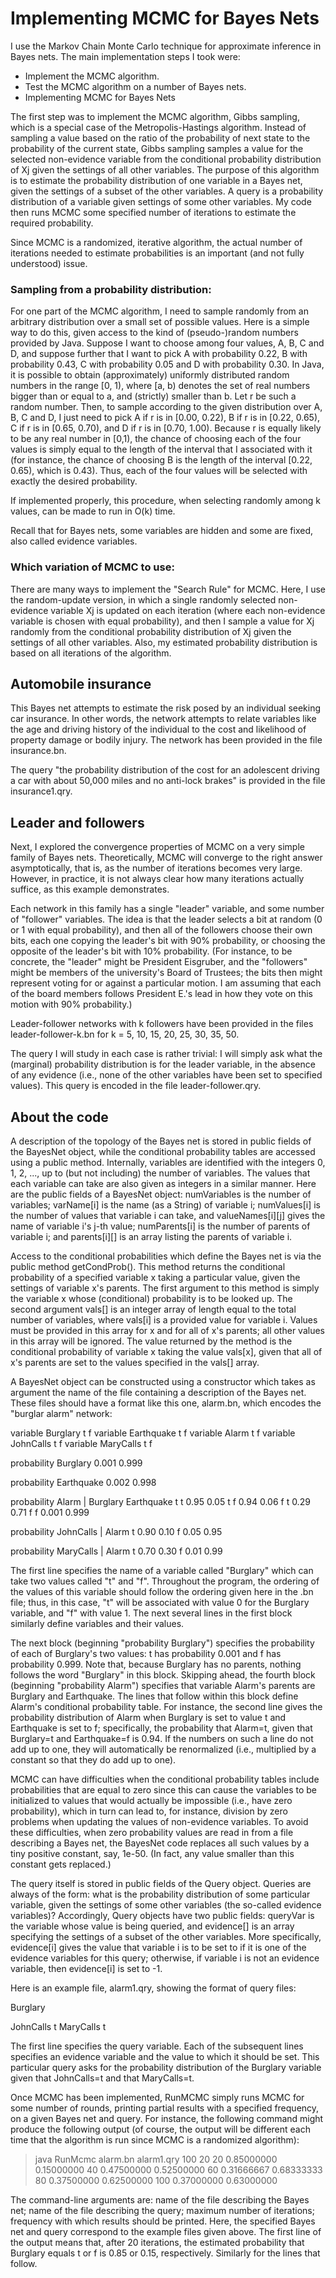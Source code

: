 # Implementing MCMC for Bayes Nets

I use the Markov Chain Monte Carlo technique for approximate inference in Bayes nets.  The main implementation steps I took were:

- Implement the MCMC algorithm.
- Test the MCMC algorithm on a number of Bayes nets.
- Implementing MCMC for Bayes Nets

The first step was to implement the MCMC algorithm, Gibbs sampling, which is a special case of the Metropolis-Hastings algorithm. Instead of sampling a value based on the ratio of the probability of next state to the probability of the current state, Gibbs sampling samples a value for the selected non-evidence variable from the conditional probability distribution of Xj given the settings of all other variables. The purpose of this algorithm is to estimate the probability distribution of one variable in a Bayes net, given the settings of a subset of the other variables. A query is a probability distribution of a variable given settings of some other variables. My code then runs MCMC some specified number of iterations to estimate the required probability.

Since MCMC is a randomized, iterative algorithm, the actual number of iterations needed to estimate probabilities is an important (and not fully understood) issue.

### Sampling from a probability distribution:
For one part of the MCMC algorithm, I need to sample randomly from an arbitrary distribution over a small set of possible values. Here is a simple way to do this, given access to the kind of (pseudo-)random numbers provided by Java.  Suppose I want to choose among four values, A, B, C and D, and suppose further that I want to pick A with probability 0.22, B with probability 0.43, C with probability 0.05 and D with probability 0.30.  In Java, it is possible to obtain (approximately) uniformly distributed random numbers in the range [0, 1), where [a, b) denotes the set of real numbers bigger than or equal to a, and (strictly) smaller than b.  Let r be such a random number.  Then, to sample according to the given distribution over A, B, C and D, I just need to pick A if r is in [0.00, 0.22), B if r is in [0.22, 0.65), C if r is in [0.65, 0.70), and D if r is in [0.70, 1.00).  Because r is equally likely to be any real number in [0,1), the chance of choosing each of the four values is simply equal to the length of the interval that I associated with it (for instance, the chance of choosing B is the length of the interval [0.22, 0.65), which is 0.43).  Thus, each of the four values will be selected with exactly the desired probability.

If implemented properly, this procedure, when selecting randomly among k values, can be made to run in O(k) time.

Recall that for Bayes nets, some variables are hidden and some are fixed, also called evidence variables.

### Which variation of MCMC to use:
There are many ways to implement the "Search Rule" for MCMC. Here, I use the random-update version, in which a single randomly selected non-evidence variable Xj is updated on each iteration (where each non-evidence variable is chosen with equal probability), and then I sample a value for Xj randomly from the conditional probability distribution of Xj given the settings of all other variables. Also, my estimated probability distribution is based on all iterations of the algorithm.  

## Automobile insurance
This Bayes net attempts to estimate the risk posed by an individual seeking car insurance.  In other words, the network attempts to relate variables like the age and driving history of the individual to the cost and likelihood of property damage or bodily injury. The network has been provided in the file insurance.bn.

The query "the probability distribution of the cost for an adolescent driving a car with about 50,000 miles and no anti-lock brakes" is provided in the file insurance1.qry.

## Leader and followers
Next, I explored the convergence properties of MCMC on a very simple family of Bayes nets.  Theoretically, MCMC will converge to the right answer asymptotically, that is, as the number of iterations becomes very large.  However, in practice, it is not always clear how many iterations actually suffice, as this example demonstrates.

Each network in this family has a single "leader" variable, and some number of "follower" variables.  The idea is that the leader selects a bit at random (0 or 1 with equal probability), and then all of the followers choose their own bits, each one copying the leader's bit with 90% probability, or choosing the opposite of the leader's bit with 10% probability.  (For instance, to be concrete, the "leader" might be President Eisgruber, and the "followers" might be members of the university's Board of Trustees; the bits then might represent voting for or against a particular motion.  I am assuming that each of the board members follows President E.'s lead in how they vote on this motion with 90% probability.)

Leader-follower networks with k followers have been provided in the files leader-follower-k.bn for k = 5, 10, 15, 20, 25, 30, 35, 50.

The query I will study in each case is rather trivial:  I will simply ask what the (marginal) probability distribution is for the leader variable, in the absence of any evidence (i.e., none of the other variables have been set to specified values). This query is encoded in the file leader-follower.qry.

## About the code

A description of the topology of the Bayes net is stored in public fields of the BayesNet object, while the conditional probability tables are accessed using a public method.  Internally, variables are identified with the integers 0, 1, 2, ..., up to (but not including) the number of variables.  The values that each variable can take are also given as integers in a similar manner.  Here are the public fields of a BayesNet object: numVariables is the number of variables; varName[i] is the name (as a String) of variable i; numValues[i] is the number of values that variable i can take, and  valueNames[i][j] gives the name of variable i's j-th value; numParents[i] is the number of parents of variable i; and parents[i][] is an array listing the parents of variable i.

Access to the conditional probabilities which define the Bayes net is via the public method getCondProb().  This method returns the conditional probability of a specified variable x taking a particular value, given the settings of variable x's parents.  The first argument to this method is simply the variable x whose (conditional) probability is to be looked up.  The second argument vals[] is an integer array of length equal to the total number of variables, where vals[i] is a provided value for variable i.  Values must be provided in this array for x and for all of x's parents; all other values in this array will be ignored.  The value returned by the method is the conditional probability of variable x taking the value vals[x], given that all of x's parents are set to the values specified in the vals[] array.

A BayesNet object can be constructed using a constructor which takes as argument the name of the file containing a description of the Bayes net.  These files should have a format like this one, alarm.bn, which encodes the "burglar alarm" network:

variable Burglary t f
variable Earthquake t f
variable Alarm t f
variable JohnCalls t f
variable MaryCalls t f

probability Burglary
0.001 0.999

probability Earthquake
0.002 0.998

probability Alarm | Burglary Earthquake
t t 0.95 0.05
t f 0.94 0.06
f t 0.29 0.71
f f 0.001 0.999

probability JohnCalls | Alarm
t 0.90 0.10
f 0.05 0.95

probability MaryCalls | Alarm
t 0.70 0.30
f 0.01 0.99

The first line specifies the name of a variable called "Burglary" which can take two values called "t" and "f".  Throughout the program, the ordering of the values of this variable should follow the ordering given here in the .bn file; thus, in this case, "t" will be associated with value 0 for the Burglary variable, and "f" with value 1.  The next several lines in the first block similarly define variables and their values.

The next block (beginning "probability Burglary") specifies the probability of each of Burglary's two values: t has probability 0.001 and f has probability 0.999.  Note that, because Burglary has no parents, nothing follows the word "Burglary" in this block.  Skipping ahead, the fourth block (beginning "probability Alarm") specifies that variable Alarm's parents are Burglary and Earthquake.  The lines that follow within this block define Alarm's conditional probability table.  For instance, the second line gives the probability distribution of Alarm when Burglary is set to value t and Earthquake is set to f; specifically, the probability that Alarm=t, given that Burglary=t and Earthquake=f is 0.94.  If the numbers on such a line do not add up to one, they will automatically be renormalized (i.e., multiplied by a constant so that they do add up to one).

MCMC can have difficulties when the conditional probability tables include probabilities that are equal to zero since this can cause the variables to be initialized to values that would actually be impossible (i.e., have zero probability), which in turn can lead to, for instance, division by zero problems when updating the values of non-evidence variables.  To avoid these difficulties, when zero probability values are read in from a file describing a Bayes net, the BayesNet code replaces all such values by a tiny positive constant, say, 1e-50.  (In fact, any value smaller than this constant gets replaced.)

The query itself is stored in public fields of the Query object.  Queries are always of the form: what is the probability distribution of some particular variable, given the settings of some other variables (the so-called evidence variables)?  Accordingly, Query objects have two public fields: queryVar is the variable whose value is being queried, and evidence[] is an array specifying the settings of a subset of the other variables.  More specifically, evidence[i] gives the value that variable i is to be set to if it is one of the evidence variables for this query; otherwise, if variable i is not an evidence variable, then evidence[i] is set to -1.

Here is an example file, alarm1.qry, showing the format of query files:

Burglary

JohnCalls t
MaryCalls t

The first line specifies the query variable.  Each of the subsequent lines specifies an evidence variable and the value to which it should be set.  This particular query asks for the probability distribution of the Burglary variable given that JohnCalls=t and that MaryCalls=t.

Once MCMC has been implemented, RunMCMC simply runs MCMC for some number of rounds, printing partial results with a specified frequency, on a given Bayes net and query. For instance, the following command might produce the following output (of course, the output will be different each time that the algorithm is run since MCMC is a randomized algorithm):

> java RunMcmc alarm.bn alarm1.qry 100 20
 20 0.85000000 0.15000000
 40 0.47500000 0.52500000
 60 0.31666667 0.68333333
 80 0.37500000 0.62500000
100 0.37000000 0.63000000
>

The command-line arguments are:  name of the file describing the Bayes net; name of the file describing the query; maximum number of iterations; frequency with which results should be printed.  Here, the specified Bayes net and query correspond to the example files given above.  The first line of the output means that, after 20 iterations, the estimated probability that Burglary equals t or f is 0.85 or 0.15, respectively.  Similarly for the lines that follow.
